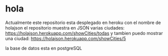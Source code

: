# hola

Actualmente este repositorio esta desplegado en heroku con el nombre de holajson
el repositorio muestra en JSON varias ciudades: https://holajson.herokuapp.com/showCities/todas
y tambien puedo mostrar una ciudad: https://holajson.herokuapp.com/showCities/5

la base de datos esta en postgreSQL


